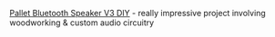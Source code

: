 

[Pallet Bluetooth Speaker V3 DIY](https://www.youtube.com/watch?v=tU8lUlx3pPY) - really impressive project involving woodworking & custom audio circuitry